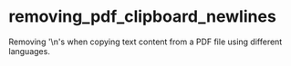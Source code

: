 # removing_pdf_clipboard_newlines

Removing '\n's when copying text content from a PDF file using different languages.
